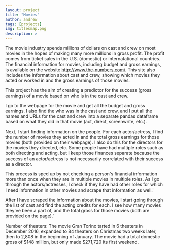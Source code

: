 ```yaml
---
layout: project
title: "Movies"
author: andrew
tags: [projects]
img: titlesmap.png
description: >
---
```



The movie industry spends millions of dollars on cast and crew on most movies in the hopes of making many more millions in gross profit.  The profit comes from ticket sales in the U.S. (domestic) or internatational countries.  The financial information for movies, including budget and gross earnings, is available on the website http://www.the-numbers.com/.  This site also includes the information about cast and crew, showing which movies they acted or worked in and the gross earnings of those movies.  

This project has the aim of creating a predictor for the success (gross earnings) of a movie based on who is in the cast and crew.


I go to the webpage for the movie and get all the budget and gross earnings.  I also find the who was in the cast and crew, and I put all the names and URLs for the cast and crew into a separate pandas dataframe based on what they did in that movie (act, direct, screenwrite, etc.).

Next, I start finding information on the people.  For each actor/actress, I find the number of movies they acted in and the total gross earnings for those movies (both provided on their webpage).  I also do this for the directors for the movies they directed, etc.  Some people have had multiple roles such as both directing and acting, but I keep those finances separate because the success of an actor/actress is not necessarily correlated with their success as a director.

This process is sped up by not checking a person's financial information more than once when they are in multiple movies in multiple roles.  As I go through the actors/actresses, I check if they have had other roles for which I need information in other movies and scrape that information as well.'

After I have scraped the information about the movies, I start going through the list of cast and find the acting credits for each.  I see how many movies they've been a part of, and the total gross for those movies (both are provided on the page).'



Number of theaters: The movie Gran Torino tarted in 6 theaters in December 2016, expanded to 84 theaters on Christmas two weeks later, then to 2,808 in the beginning of January.  The movie had a total domestic gross of $148 million, but only made $271,720 its first weekend.
